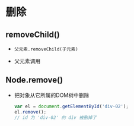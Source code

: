 # 删除

## removeChild()

  - `父元素.removeChild(子元素)`

  - 父元素调用

## Node.remove()

  - 把对象从它所属的DOM树中删除

    ```javascript
    var el = document.getElementById('div-02');
    el.remove();
    // id 为 'div-02' 的 div 被删掉了
    ```

